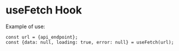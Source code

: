 # useFetch Hook

Example of use:

```
const url = {api_endpoint};
const {data: null, loading: true, error: null} = useFetch(url);
```
